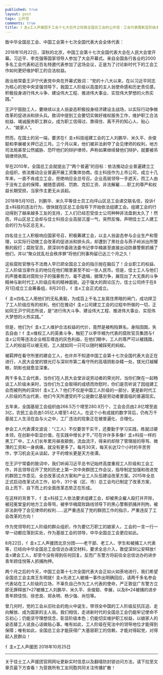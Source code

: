 ```yaml
---
published: true
layout: post
tags: 公开信
comments: true
title: 亻圭±工人声援团于工会十七大召开之际致全国总工会的公开信：工会代表需彰显阶级本色，敦促广东jing方无罪释放亻圭±工人！
---
```


致中华全国总工会、中国工会第十七次全国代表大会全体代表：

2018年10月22日，深秋的北京，中国工会第十七次全国代表大会在人民大会堂开幕。习近平、李克强等国家领导人参加了大会开幕式。来自全国各行各业的2000多名工会代表和近百名特邀代表参加了这场会议，正是为了讨论新时代下的工会工作如何更好维护职工的合法权益。

政治局常委王沪宁代表党中央在开幕式致词：“党的十八大以来，在以习近平同志为核心的党中央坚强领导下，我国工人阶级以高度的主人翁使命感和历史责任感，积极投身进行伟大斗争、建设伟大工程、推进伟大事业、实现伟大梦想的火热实践。”

王沪宁鼓励工人，要继续以主人翁姿态积极投身经济建设主战场，以实际行动争做改革的促进派和排头兵。致词中提到工会要切实做好维权服务工作，维护职工合法权益、竭诚服务职工群众，成为职工信得过、靠得住、离不开的知心人、贴心人、“娘家人”。

然而，在国土的另一端，要求在亻圭±科技组建工会的工人刘鹏华、米久平、余俊聪和李展被关押已近三月。三个月以来，他们被非法剥夺了会见律师的权利，地方司法局甚至公然威胁、恐吓他们的辩护律师，声称如果继续替他们辩护，就要被吊销律师执照。

早在2010年，全国总工会就提出了“两个普遍”的目标：依法推动企业普遍建立工会组织，依法推动企业普遍开展工资集体协商。佳士科技作为上市公司，成立十几年来，一直不肯成立工会，拒绝响应全总号召。企业高层领导一手遮天，而工人由于没有工会的保障，被随意调班、罚款、克扣工资、非法解雇……职工的尊严和权益长期受损，当家作主更无从谈起。

2018年5月10日，刘鹏华、米久平等佳士员工向坪山区总工会递交联名信，投诉亻圭±科技的违法行为，很快就在区总工会指导下开始依法组建工会。组建工会的行动得到了越来越多工友的支持，工人们已经忍受佳士公司种种非法盘剥太久了！然而，坪山区总工会却与佳士科技企业高层沆瀣一气，突然反悔，声明佳士工人建工会的行为与区总无关。

四名佳士工人积极响应国家号召，积极筹建工会，以主人翁姿态参与企业生产和管理，以实际行动做工会改革的促进派和排头兵，却遭到了黑社会与燕子岭派出所警察的殴打；腐败官员，原深圳市委政法委书记李华楠甚至直接出动防暴警察抓捕了他们，并以“聚众扰乱社会秩序罪”将他们刑事拘留已达三个月之久！

这些腐败官僚与不法商人早已把全国总工会的指示抛在脑后了！企业职工的权益、工人阶级当家作主的地位在他们眼里甚至不如一张人民币。但是，佳士工人与他们的声援者面对腐败分子的强暴势力，毫不退缩，据理力争，展现出了大无畏的斗争精神与新时代工人阶级应有的精神面貌。迫于强大的舆论压力，佳士公司终于在8月1日成立工会筹备组，8月20日，亻圭±工会正式成立。

亻圭±四名工人用他们的无私勇毅，为成百上千名工友肩住黑暗的闸门，成功捍卫了工人阶级应有的权利，他们在推动亻圭±公司建立工会的过程中所做的一切，正如同王沪宁同志所说，是“进行伟大斗争、建设伟大工程、推进伟大事业、实现伟大梦想的火热实践。”

但是，他们为亻圭±工人维护合法权益的代价，竟然是被构陷罪名，身陷囹圄，失去自由！亻圭±维权工人的英勇斗争，触犯了以李华楠为代表的腐败官员集团与亻圭±公司等违法企业相互缠连的灰色利益，在他们眼中，工人的尊严可以被践踏，工人的权益可以被无视，工人就如同一只可以随时被踩死的蚂蚁。

被羁押在看守所里的建会工人，也许并不知道中国工会第十七次全国代表大会正在进行，人民大会堂的镁光灯与深圳市第二看守所的高墙阴影杂糅一处，镁光灯越耀眼，阴影也就愈显深重。

两千多名工会代表，当你们在人民大会堂诉说劳动者的荣光时，当你们聚在一起畅谈工人阶级未来时，当你们为工会取得的成绩而欣慰时，你们是否听说了因组建工会而被刑拘的深圳亻圭±工人？他们不仅是中国工人阶级的一部分，更是新时代工人阶级的杰出代表，他们今天所遭受的不公是数亿基层劳动者要面临的普遍现实。

五年来，全国基层工会组织由266.5万个增至280.9万个，工会会员由2.8亿增至逾3亿，农民工会员由1.05亿人增至1.4亿人。在这个小有成就的数字背后，仍有万千基层工人生活在血与火之中，工厂违法的现象正在被普遍化、合理化。

参会工人代表谭文波说：“（工人）不仅要苦干实干，还要勤于学习实践，练就过硬本领，在创新中彰显价值，在实践中增长才干。”可在许许多多像亻圭±科技一样的黑工厂中，工人们长年累月昼夜颠倒，流血流汗，得来的却除了管理层的辱骂、微薄的工资和一身病痛，就没有更多了。每月30天，每天长达12个小时的辛苦劳作，学习机会无从谈起，才干的增长更是天方夜谭。

在王沪宁常委的致词中，我们听闻习近平总书记始终高度重视工人阶级和工会工作，并且领导召开了党的历史上第一次中央群团工作会议，指导制定加强和改进党的群团工作意见、全总改革试点方案和产业工人队伍建设改革方案。2015年全总正式启动改革试点工作，如今，31个省（区、市）总工会均已制定了改革方案，自上而下、自下而上的全面改革态势正在形成。

在这样的背景下，亻圭±科技工人依法要求组建工会，却被黑企雇人殴打并开除，被冠冕堂皇的地方工会辱骂，被李华楠腐败路线领导下的黑心警察抓捕并刑拘，被非法剥夺了会见律师的权利……这严重违反了党的群团工作的指示，严重违反了工会改革的方向！

作为党领导的工人阶级的群众组织，作为要亿万职工的娘家人，工会的一言一行一举一动都应落到实处，作为基层工会的领导，中华全国总工会更应如此。

8月22日，亻圭±工人声援团北京分团——老干部、老工人、学生和被捕工人代表等，已经向中华全国总工会信访办递交材料，要求全总介入，敦促深圳公安释放亻圭±建会工人，却至今没有得到任何回复。反而广东警方将前往全总信访办的进步青年顾佳悦等人抓捕拘押。

两个月之后的今天，中国工会第十七次全国代表大会正如火如荼地进行，我们希望全国总工会主席王东明就亻圭±先进工人被捕一事作出明确回应，请两千多名参会代表站在工人阶级的立场，不辜负自己作为工人代表的使命，严正敦促广东警方立即无罪释放7•27被捕工人刘鹏华、米久平、余俊聪、李展，以及8•24被捕的进步青年顾佳悦、徐忠良、郑永明、杨少强、尚恺等。

曾几何时，党的工会从旧社会的炮火中诞生，带领全中国的工人阶级反抗压迫、走向解放、成为国家的主人翁。我们相信，走进新时代的全国总工会仍能牢记使命不忘初心；仍能坚守理想信念，彰显阶级本色；仍能切实维护职工权益，以娘家人的姿态替工人说良心话做贴心事。唯有如此，工人阶级在宪法中的领导地位才能得到保障；唯有如此，全国总工会才能获得广大基层职工的信赖，才能对得起党，对得起人民群众！

亻圭±工人声援团
2018年10月25日


---
关于佳士工人声援团官网网址更新实时信息以及翻墙防封锁访问方法，请下拉至文章页最下方查看！为营救所有工友同胞共同关注传播扩散！
